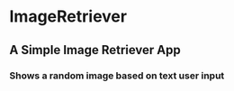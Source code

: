 # ImageRetriever

## A Simple Image Retriever App 

### Shows a random image based on text user input
